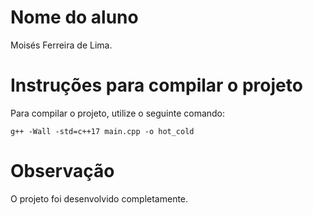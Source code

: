 # Nome do aluno
Moisés Ferreira de Lima.
# Instruções para compilar o projeto
Para compilar o projeto, utilize o seguinte comando:
```
g++ -Wall -std=c++17 main.cpp -o hot_cold
```
# Observação
O projeto foi desenvolvido completamente.

